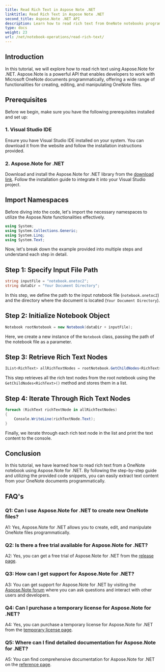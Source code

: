 ```yaml
---
title: Read Rich Text in Aspose Note .NET
linktitle: Read Rich Text in Aspose Note .NET
second_title: Aspose.Note .NET API
description: Learn how to read rich text from OneNote notebooks programmatically using Aspose.Note for .NET. Follow our step-by-step tutorial for easy integration.
type: docs
weight: 23
url: /net/notebook-operations/read-rich-text/
---
```

## Introduction

In this tutorial, we will explore how to read rich text using Aspose.Note for .NET. Aspose.Note is a powerful API that enables developers to work with Microsoft OneNote documents programmatically, offering a wide range of functionalities for creating, editing, and manipulating OneNote files.

## Prerequisites

Before we begin, make sure you have the following prerequisites installed and set up:

### 1. Visual Studio IDE

Ensure you have Visual Studio IDE installed on your system. You can download it from the website and follow the installation instructions provided.

### 2. Aspose.Note for .NET

Download and install the Aspose.Note for .NET library from the [download link](https://releases.aspose.com/note/net/). Follow the installation guide to integrate it into your Visual Studio project.

## Import Namespaces

Before diving into the code, let's import the necessary namespaces to utilize the Aspose.Note functionalities effectively.

```csharp
using System;
using System.Collections.Generic;
using System.Linq;
using System.Text;
```

Now, let's break down the example provided into multiple steps and understand each step in detail.

## Step 1: Specify Input File Path

```csharp
string inputFile = "notebook.onetoc2";
string dataDir = "Your Document Directory";
```

In this step, we define the path to the input notebook file (`notebook.onetoc2`) and the directory where the document is located (`Your Document Directory`).

## Step 2: Initialize Notebook Object

```csharp
Notebook rootNotebook = new Notebook(dataDir + inputFile);
```

Here, we create a new instance of the `Notebook` class, passing the path of the notebook file as a parameter.

## Step 3: Retrieve Rich Text Nodes

```csharp
IList<RichText> allRichTextNodes = rootNotebook.GetChildNodes<RichText>();
```

This step retrieves all the rich text nodes from the root notebook using the `GetChildNodes<RichText>()` method and stores them in a list.

## Step 4: Iterate Through Rich Text Nodes

```csharp
foreach (RichText richTextNode in allRichTextNodes)
{
    Console.WriteLine(richTextNode.Text);
}
```

Finally, we iterate through each rich text node in the list and print the text content to the console.

## Conclusion

In this tutorial, we have learned how to read rich text from a OneNote notebook using Aspose.Note for .NET. By following the step-by-step guide and utilizing the provided code snippets, you can easily extract text content from your OneNote documents programmatically.

## FAQ's

### Q1: Can I use Aspose.Note for .NET to create new OneNote files?

A1: Yes, Aspose.Note for .NET allows you to create, edit, and manipulate OneNote files programmatically.

### Q2: Is there a free trial available for Aspose.Note for .NET?

A2: Yes, you can get a free trial of Aspose.Note for .NET from the [release page](https://releases.aspose.com/).

### Q3: How can I get support for Aspose.Note for .NET?

A3: You can get support for Aspose.Note for .NET by visiting the [Aspose.Note forum](https://forum.aspose.com/c/note/28) where you can ask questions and interact with other users and developers.

### Q4: Can I purchase a temporary license for Aspose.Note for .NET?

A4: Yes, you can purchase a temporary license for Aspose.Note for .NET from the [temporary license page](https://purchase.aspose.com/temporary-license/).

### Q5: Where can I find detailed documentation for Aspose.Note for .NET?

A5: You can find comprehensive documentation for Aspose.Note for .NET on the [reference page](https://reference.aspose.com/note/net/).
